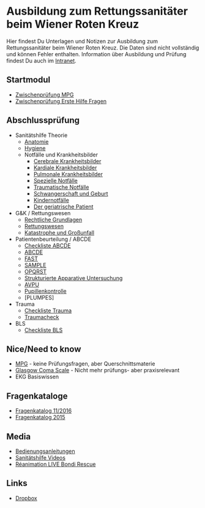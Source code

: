 # Ausbildung zum Rettungssanitäter beim Wiener Roten Kreuz

Hier findest Du Unterlagen und Notizen zur Ausbildung zum Rettungssanitäter beim Wiener Roten Kreuz. Die Daten sind nicht vollständig und können Fehler enthalten. Information über Ausbildung und Prüfung findest Du auch im [Intranet](https://intranet.wrk.at/confluence/display/FWuV/Informationen+RS-Ausbildung).

## Startmodul
+ [Zwischenprüfung MPG](zwischenpruefung/zwischenpruefung_mpg.md)
+ [Zwischenprüfung Erste Hilfe Fragen](zwischenpruefung/zwischenpruefung_erstehilfe.md)

## Abschlussprüfung
+ Sanitätshilfe Theorie
  + [Anatomie](abschlusspruefung/sanitätshilfe/anatomie.md)
  + [Hygiene](abschlusspruefung/sanitätshilfe/hygiene.md)
  + Notfälle und Krankheitsbilder
    + [Cerebrale Krankheitsbilder](abschlusspruefung/sanitätshilfe/notfaelle_cerebral.md)
    + [Kardiale Krankheitsbilder](abschlusspruefung/sanitätshilfe/notfaelle_kardial.md)
    + [Pulmonale Krankheitsbilder](abschlusspruefung/sanitätshilfe/notfaelle_pulmonal.md)
    + [Spezielle Notfälle](abschlusspruefung/sanitätshilfe/notfaelle.md)
    + [Traumatische Notfälle](abschlusspruefung/sanitätshilfe/notfaelle_trauma.md)
    + [Schwangerschaft und Geburt](abschlusspruefung/sanitätshilfe/geburt.md)
    + [Kindernotfälle](abschlusspruefung/sanitätshilfe/kinder.md)
    + [Der geriatrische Patient](abschlusspruefung/sanitätshilfe/geriatrie.md)
+ G&K / Rettungswesen
  + [Rechtliche Grundlagen](abschlusspruefung/rettungswesen/recht.md)
  + [Rettungswesen](abschlusspruefung/rettungswesen/rettungswesen.md)
  + [Katastrophe und Großunfall](abschlusspruefung/rettungswesen/katastrophe.md)
+ Patientenbeurteilung / ABCDE
  + [Checkliste ABCDE](abschlusspruefung/praxis/Checkliste_ABCDE_012017.pdf)
  + [ABCDE](abschlusspruefung/praxis/abcde.md)
  + [FAST](abschlusspruefung/praxis/fast.md)
  + [SAMPLE](abschlusspruefung/praxis/SAMPLE.md)
  + [OPQRST](https://de.wikipedia.org/wiki/OPQRST)
  + [Strukturierte Apparative Untersuchung](abschlusspruefung/praxis/strukturierte_untersuchung.md)
  + [AVPU](https://de.wikipedia.org/wiki/AVPU)
  + [Pupillenkontrolle](abschlusspruefung/praxis/pupillenkontrolle.md)
  + [PLUMPES]
+ Trauma
  + [Checkliste Trauma](abschlusspruefung/praxis/Checkliste_Trauma_liegend_012017.pdf)
  + [Traumacheck](abschlusspruefung/traumacheck.md)
+ BLS
  + [Checkliste BLS](abschlusspruefung/praxis/Checkliste_ALS_BLS_Rezertifizierung_012017.pdf)

## Nice/Need to know
+ [MPG](querschnitt/mpg.md) - keine Prüfungsfragen, aber Querschnittsmaterie
+ [Glasgow Coma Scale](https://de.wikipedia.org/wiki/Glasgow_Coma_Scale#Glasgow_Coma_Scale_f.C3.BCr_Erwachsene) - Nicht mehr prüfungs- aber praxisrelevant
+ EKG Basiswissen

## Fragenkataloge
+ [Fragenkatalog 11/2016](abschlusspruefung/fragenkatalog_abschlusspruefung_rs_2016.pdf)
+ [Fragenkatalog 2015](abschlusspruefung/fragenkatalog_abschlusspruefung_RS.pdf)

## Media
+ [Bedienungsanleitungen](https://intranet.wrk.at/confluence/display/RD/RD+Bedienungsanleitungen)
+ [Sanitätshilfe Videos](https://www.youtube.com/user/Sanitaetshilfe/videos)
+ [Réanimation LIVE Bondi Rescue](https://www.youtube.com/watch?v=YOkCEuK5lK0)

## Links
+ [Dropbox](https://www.dropbox.com/l/scl/AAANRwGYrxrbJaYWTZiSU-5h3YlcixrPorg)
